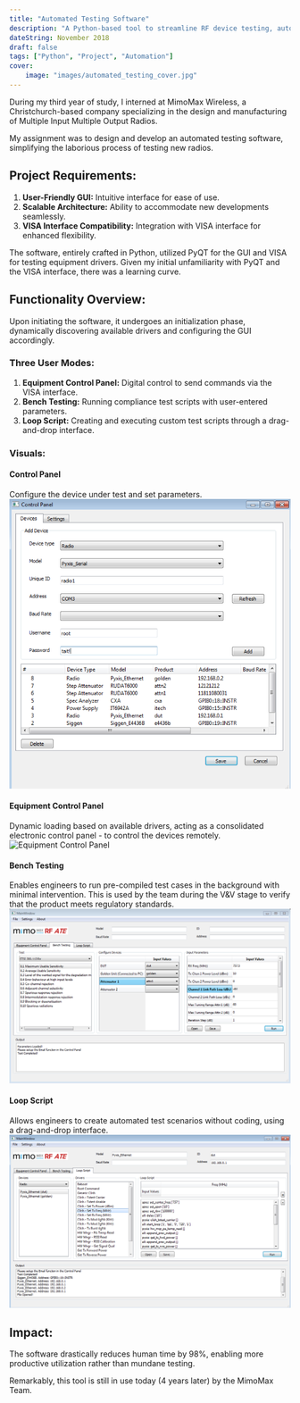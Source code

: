 ```yaml
---
title: "Automated Testing Software"
description: "A Python-based tool to streamline RF device testing, automating tasks and reducing manual effort."
dateString: November 2018
draft: false
tags: ["Python", "Project", "Automation"]
cover:
    image: "images/automated_testing_cover.jpg"
---
```


During my third year of study, I interned at MimoMax Wireless, a Christchurch-based company specializing in the design and manufacturing of Multiple Input Multiple Output Radios.

My assignment was to design and develop an automated testing software, simplifying the laborious process of testing new radios.

## Project Requirements:

1. **User-Friendly GUI:** Intuitive interface for ease of use.
2. **Scalable Architecture:** Ability to accommodate new developments seamlessly.
3. **VISA Interface Compatibility:** Integration with VISA interface for enhanced flexibility.

The software, entirely crafted in Python, utilized PyQT for the GUI and VISA for testing equipment drivers. Given my initial unfamiliarity with PyQT and the VISA interface, there was a learning curve.

## Functionality Overview:

Upon initiating the software, it undergoes an initialization phase, dynamically discovering available drivers and configuring the GUI accordingly.

### Three User Modes:

1. **Equipment Control Panel:** Digital control to send commands via the VISA interface.
2. **Bench Testing:** Running compliance test scripts with user-entered parameters.
3. **Loop Script:** Creating and executing custom test scripts through a drag-and-drop interface.

### Visuals:

#### Control Panel
Configure the device under test and set parameters.
![Control Panel](assets/images/automated_testing_control_panel.jpg)

#### Equipment Control Panel
Dynamic loading based on available drivers, acting as a consolidated electronic control panel - to control the devices remotely.
![Equipment Control Panel](/images/automated_testing_equipment_control_panel.jpg)

#### Bench Testing
Enables engineers to run pre-compiled test cases in the background with minimal intervention. This is used by the team during the V&V stage to verify that the product meets regulatory standards.
![Bench Testing](/assets/images/automated_testing_benchtest.jpg)

#### Loop Script
Allows engineers to create automated test scenarios without coding, using a drag-and-drop interface.
![Loop Script](../../assets/images/automated_testing_loop_script_panel.jpg)

## Impact:

The software drastically reduces human time by 98%, enabling more productive utilization rather than mundane testing.

Remarkably, this tool is still in use today (4 years later) by the MimoMax Team.
